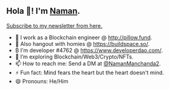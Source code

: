## Hola 👋! I'm [Naman](https://twitter.com/NamanManchanda2).
[Subscribe to my newsletter from here.](http://namanmanchanda.substack.com)

- 🔭 I work as a Blockchain engineer @ http://pillow.fund.
- 🦄 Also hangout with homies @ https://buildspace.so/.
- ₿ I'm developer #4762 @ https://www.developerdao.com/.
- 🌱 I’m exploring Blockchain/Web3/Crypto/NFTs.
- 📫 How to reach me: Send a DM at [@NamanManchanda2](https://twitter.com/NamanManchanda2).
- ⚡ Fun fact: Mind fears the heart but the heart doesn't mind.
- 😄 Pronouns: He/Him
